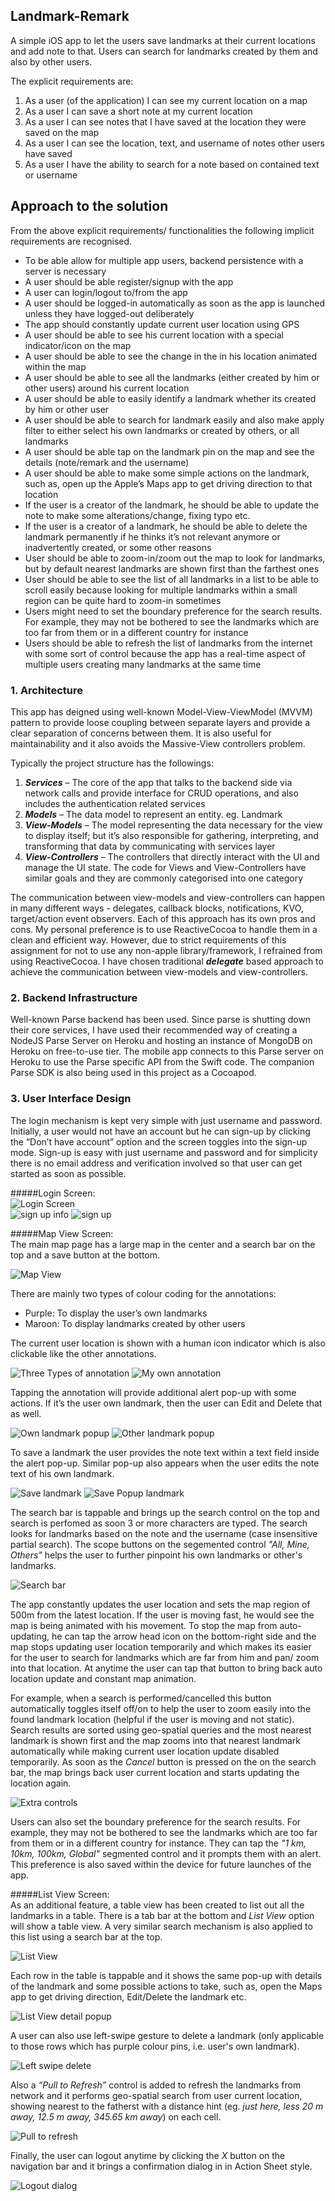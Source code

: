 ## Landmark-Remark
A simple iOS app to let the users save landmarks at their current locations and add note to that. Users can search for landmarks created by them and also by other users.

The explicit requirements are:  
1.	As a user (of the application) I can see my current location on a map  
2.	As a user I can save a short note at my current location  
3.	As a user I can see notes that I have saved at the location they were saved on the map  
4.	As a user I can see the location, text, and user­name of notes other users have saved  
5.	As a user I have the ability to search for a note based on contained text or user­name  


## Approach to the solution

From the above explicit requirements/ functionalities the following implicit requirements are recognised.
-	To be able allow for multiple app users, backend persistence with a server is necessary
-	A user should be able register/signup with the app
-	A user can login/logout to/from the app
-	A user should be logged-in automatically as soon as the app is launched unless they have logged-out deliberately
-	The app should constantly update current user location using GPS
-	A user should be able to see his current location with a special indicator/icon on the map
-	A user should be able to see the change in the in his location animated within the map
-	A user should be able to see all the landmarks (either created by him or other users) around his current location
-	A user should be able to easily identify a landmark whether its created by him or other user
-	A user should be able to search for landmark easily and also make apply filter to either select his own landmarks or created by others, or all landmarks
-	A user should be able tap on the landmark pin on the map and see the details (note/remark and the username)
-	A user should be able to make some simple actions on the landmark, such as, open up the Apple’s Maps app to get driving direction to that location
-	If the user is a creator of the landmark, he should be able to update the note to make some alterations/change, fixing typo etc.
-	If the user is a creator of a landmark, he should be able to delete the landmark permanently if he thinks it’s not relevant anymore or inadvertently created, or some other reasons
-	User should be able to zoom-in/zoom out the map to look for landmarks, but by default nearest landmarks are shown first than the farthest ones
-	User should be able to see the list of all landmarks in a list to be able to scroll easily because looking for multiple landmarks within a small region can be quite hard to zoom-in sometimes
-	Users might need to set the boundary preference for the search results. For example, they may not be bothered to see the landmarks which are too far from them or in a different country for instance
-	Users should be able to refresh the list of landmarks from the internet with some sort of control because the app has a real-time aspect of multiple users creating many landmarks at the same time


### 1.  Architecture

This app has deigned using well-known Model-View-ViewModel (MVVM) pattern to provide loose coupling between separate layers and provide a clear separation of concerns between them. It is also useful for maintainability and it also avoids the Massive-View controllers problem.

Typically the project structure has the followings:  
  1.	***Services*** – The core of the app that talks to the backend side via network calls and provide interface for CRUD operations, and also includes the authentication related services  
  2.	***Models*** – The data model to represent an entity. eg. Landmark  
  3.	***View-Models*** – The model representing the data necessary for the view to display itself; but it’s also responsible for gathering, interpreting, and transforming that data by communicating with services layer  
  4.	***View-Controllers*** – The controllers that directly interact with the UI and manage the UI state. The code for Views and View-Controllers have similar goals and they are commonly categorised into one category  

The communication between view-models and view-controllers can happen in many different ways - delegates, callback blocks, notifications, KVO, target/action event observers. Each of this approach has its own pros and cons. My personal preference is to use ReactiveCocoa to handle them in a clean and efficient way. However, due to strict requirements of this assignment for not to use any non-apple library/framework, I refrained from using ReactiveCocoa. I have chosen traditional ***delegate*** based approach to achieve the communication between view-models and view-controllers. 

### 2.  Backend Infrastructure

Well-known Parse backend has been used. Since parse is shutting down their core services, I have used their recommended way of creating a NodeJS Parse Server on Heroku and hosting an instance of MongoDB on Heroku on free-to-use tier. The mobile app connects to this Parse server on Heroku to use the Parse specific API from the Swift code. The companion Parse SDK is also being used in this project as a Cocoapod. 

### 3. User Interface Design

The login mechanism is kept very simple with just username and password. Initially, a user would not have an account but he can sign-up by clicking the “Don’t have account” option and the screen toggles into the sign-up mode. Sign-up is easy with just username and password and for simplicity there is no email address and verification involved so that user can get started as soon as possible.

#####Login Screen:  
![Login Screen](https://github.com/arinjoy/Landmark-Remark/blob/master/Screenshots/login.png "Login Screen")  
![sign up info](https://github.com/arinjoy/Landmark-Remark/blob/master/Screenshots/sign_up_info.png "Sign up Info")
![sign up](https://github.com/arinjoy/Landmark-Remark/blob/master/Screenshots/sign_up.png "Sign Up")



#####Map View Screen:  
The main map page has a large map in the center and a search bar on the top and a save button at the bottom.     

![Map View](https://github.com/arinjoy/Landmark-Remark/blob/master/Screenshots/map_page.png "Map View page")

There are mainly two types of colour coding for the annotations:  
  * Purple: To display the user’s own landmarks  
  * Maroon: To display landmarks created by other users  

The current user location is shown with a human icon indicator which is also clickable like the other annotations.  

![Three Types of annotation](https://github.com/arinjoy/Landmark-Remark/blob/master/Screenshots/three_types_annotation.png "Annotations")
![My own annotation](https://github.com/arinjoy/Landmark-Remark/blob/master/Screenshots/own_landmark.png "My own annotation")  

Tapping the annotation will provide additional alert pop-up with some actions. If it’s the user own landmark, then the user can Edit and Delete that as well.  

![Own landmark popup](https://github.com/arinjoy/Landmark-Remark/blob/master/Screenshots/own_landmark_popup.png "Own landmark popup") 
![Other landmark popup](https://github.com/arinjoy/Landmark-Remark/blob/master/Screenshots/other_landmark_popup.png "Other landmark popup")  

To save a landmark the user provides the note text within a text field inside the alert pop-up.
Similar pop-up also appears when the user edits the note text of his own landmark.   

![Save landmark](https://github.com/arinjoy/Landmark-Remark/blob/master/Screenshots/save_landmark.png "Save landmark")
![Save Popup landmark](https://github.com/arinjoy/Landmark-Remark/blob/master/Screenshots/saving_popup.png "Save popup landmark")  

The search bar is tappable and brings up the search control on the top and search is perfomed as soon 3 or more characters are typed. The search looks for landmarks based on the note and the username (case insensitive partial search). The scope buttons on the segemented control _"All, Mine, Others"_ helps the user to further pinpoint his own landmarks or other's landmarks.  

![Search bar](https://github.com/arinjoy/Landmark-Remark/blob/master/Screenshots/search_bar.png "Search bar") 

The app constantly updates the user location and sets the map region of 500m from the latest location. If the user is moving fast, he would see the map is being animated with his movement. To stop the map from auto-updating, he can tap the arrow head icon on the bottom-right side and the map stops updating user location temporarily and which makes its easier for the user to search for landmarks which are far from him and pan/ zoom into that location. At anytime the user can tap that button to bring back auto location update and constant map animation.  

For example, when a search is performed/cancelled this button automatically toggles itself off/on to help the user to zoom easily into the found landmark location (helpful if the user is moving and not static).  Search results are sorted using geo-spatial queries and the most nearest landmark is shown first and the map zooms into that nearest landmark automatically while making current user location update disabled temporarily. As soon as the _Cancel_ button is pressed on the on the search bar, the map brings back user current location and starts updating the location again.

![Extra controls](https://github.com/arinjoy/Landmark-Remark/blob/master/Screenshots/extra_controls.png "Extra controls")

Users can also set the boundary preference for the search results. For example, they may not be bothered to see the landmarks which are too far from them or in a different country for instance. They can tap the _"1 km, 10km, 100km, Global"_ segmented control and it prompts them with an alert. This preference is also saved within the device for future launches of the app.  

  
  
#####List View Screen:  
As an additional feature, a table view has been created to list out all the landmarks in a table. There is a tab bar at the bottom and _List View_ option will show a table view. A very similar search mechanism is also applied to this list using a search bar at the top.  

![List View](https://github.com/arinjoy/Landmark-Remark/blob/master/Screenshots/list_page.png "List View")  

Each row in the table is tappable and it shows the same pop-up with details of the landmark and some possible actions to take, such as, open the Maps app to get driving direction, Edit/Delete the landmark etc.  

![List View detail popup](https://github.com/arinjoy/Landmark-Remark/blob/master/Screenshots/list_view_detail.png "List View detail popup")  

A user can also use left-swipe gesture to delete a landmark (only applicable to those rows which has purple colour pins, i.e. user's own landmark).  

![Left swipe delete](https://github.com/arinjoy/Landmark-Remark/blob/master/Screenshots/left_swipe_delete.png "Left swipe delete")  

Also a _“Pull to Refresh”_ control is added to refresh the landmarks from network and it performs geo-spatial search from user current location, showing nearest to the fatherst with a distance hint (eg. _just here, less 20 m away, 12.5 m away, 345.65 km away_) on each cell.  

![Pull to refresh](https://github.com/arinjoy/Landmark-Remark/blob/master/Screenshots/pull_to_refresh.png "Pull to refresh")  

Finally, the user can logout anytime by clicking the _X_ button on the navigation bar and it brings a confirmation dialog in in Action Sheet style.  

![Logout dialog](https://github.com/arinjoy/Landmark-Remark/blob/master/Screenshots/logout.png "Logout dialog") 







